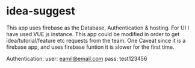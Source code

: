 # idea-suggest
This app uses firebase as the Database, Authentication & hosting. For UI I have used VUE js instance.
This app could be modified in order to get idea/tutorial/feature etc requests from the team.
One Caveat since it is a firebase app, and uses firebase funtion it is slower for the first time.

Authentication:
user: eamil@email.com
pass: test123456
